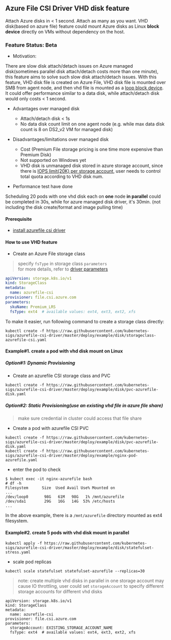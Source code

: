 ## Azure File CSI Driver VHD disk feature
Attach Azure disks in < 1 second. Attach as many as you want. VHD disk(based on azure file) feature could mount Azure disks as Linux **block device** directly on VMs without dependency on the host.

### Feature Status: Beta

 - Motivation:

There are slow disk attach/detach issues on Azure managed disk(sometimes parallel disk attach/detach costs more than one minute), this feature aims to solve such slow disk attach/detach issues. With this feature, VHD disk file is created on Azure File, VHD disk file is mounted over SMB from agent node, and then vhd file is mounted as a [loop block device](https://man7.org/linux/man-pages/man4/loop.4.html). It could offer performance similar to a data disk, while attach/detach disk would only costs < 1 second.

 - Advantages over managed disk
   - Attach/detach disk < 1s
   - No data disk count limit on one agent node (e.g. while max data disk count is 8 on DS2_v2 VM for managed disk)
 - Disadvantages/limitations over managed disk
   - Cost (Premium File storage pricing is one time more expensive than Premium Disk)
   - Not supported on Windows yet
   - VHD disk is unmanaged disk stored in azure storage account, since there is [IOPS limit(20K) per storage account](https://docs.microsoft.com/en-us/azure/storage/common/scalability-targets-standard-account#scale-targets-for-standard-storage-accounts), user needs to control total quota according to VHD disk num.

 - Performance test have done

Scheduling 20 pods with one vhd disk each on **one** node **in parallel** could be completed in 30s, while for azure managed disk driver, it's 30min. (not including the disk create/format and image pulling time)

#### Prerequisite
 - [install azurefile csi driver](https://github.com/kubernetes-sigs/azurefile-csi-driver/blob/master/docs/install-azurefile-csi-driver.md)
 
#### How to use VHD feature
 - Create an Azure File storage class
> specify `fsType` in storage class `parameters`
> </br>for more details, refer to [driver parameters](../../../docs/driver-parameters.md)
```yaml
apiVersion: storage.k8s.io/v1
kind: StorageClass
metadata:
  name: azurefile-csi
provisioner: file.csi.azure.com
parameters:
  skuName: Premium_LRS
  fsType: ext4  # available values: ext4, ext3, ext2, xfs
```

To make it easier, run following command to create a storage class directly:
```console
kubectl create -f https://raw.githubusercontent.com/kubernetes-sigs/azurefile-csi-driver/master/deploy/example/disk/storageclass-azurefile-csi.yaml
```

#### Example#1. create a pod with vhd disk mount on Linux
##### Option#1: Dynamic Provisioning
 - Create an azurefile CSI storage class and PVC
```console
kubectl create -f https://raw.githubusercontent.com/kubernetes-sigs/azurefile-csi-driver/master/deploy/example/disk/pvc-azurefile-disk.yaml
```

##### Option#2: Static Provisioning(use an existing vhd file in azure file share)
> make sure credential in cluster could access that file share
 - Create a pod with azurefile CSI PVC
```console
kubectl create -f https://raw.githubusercontent.com/kubernetes-sigs/azurefile-csi-driver/master/deploy/example/disk/pvc-azurefile-disk.yaml
kubectl create -f https://raw.githubusercontent.com/kubernetes-sigs/azurefile-csi-driver/master/deploy/example/nginx-pod-azurefile.yaml
```

 - enter the pod to check
```console
$ kubect exec -it nginx-azurefile bash
# df -h
Filesystem      Size  Used Avail Use% Mounted on
...
/dev/loop0       98G   61M   98G   1% /mnt/azurefile
/dev/sda1        29G   16G   14G  53% /etc/hosts
...
```
In the above example, there is a `/mnt/azurefile` directory mounted as ext4 filesystem.

#### Example#2. create 5 pods with vhd disk mount in parallel
```console
kubectl apply -f https://raw.githubusercontent.com/kubernetes-sigs/azurefile-csi-driver/master/deploy/example/disk/statefulset-stress.yaml
```
 - scale pod replicas
```console
kubectl scale statefulset statefulset-azurefile --replicas=30
```
> note: create multiple vhd disks in parallel in one storage account may cause IO throttling, user could set `storageAccount` to specify different storage accounts for different vhd disks

```
apiVersion: storage.k8s.io/v1
kind: StorageClass
metadata:
  name: azurefile-csi
provisioner: file.csi.azure.com
parameters:
  storageAccount: EXISTING_STORAGE_ACCOUNT_NAME
  fsType: ext4  # available values: ext4, ext3, ext2, xfs
```
